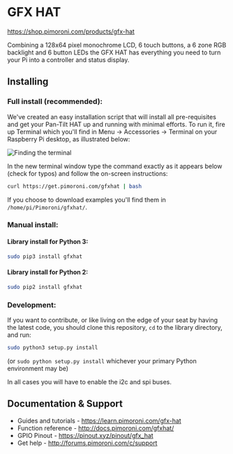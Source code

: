 # GFX HAT
https://shop.pimoroni.com/products/gfx-hat

Combining a 128x64 pixel monochrome LCD, 6 touch buttons, a 6 zone RGB backlight and 6 button LEDs the GFX HAT has everything you need to turn your Pi into a controller and status display.

## Installing

### Full install (recommended):

We've created an easy installation script that will install all pre-requisites and get your Pan-Tilt HAT
up and running with minimal efforts. To run it, fire up Terminal which you'll find in Menu -> Accessories -> Terminal
on your Raspberry Pi desktop, as illustrated below:

![Finding the terminal](http://get.pimoroni.com/resources/github-repo-terminal.png)

In the new terminal window type the command exactly as it appears below (check for typos) and follow the on-screen instructions:

```bash
curl https://get.pimoroni.com/gfxhat | bash
```

If you choose to download examples you'll find them in `/home/pi/Pimoroni/gfxhat/`.

### Manual install:

#### Library install for Python 3:

```bash
sudo pip3 install gfxhat
```

#### Library install for Python 2:

```bash
sudo pip2 install gfxhat
```

### Development:

If you want to contribute, or like living on the edge of your seat by having the latest code, you should clone this repository, `cd` to the library directory, and run:

```bash
sudo python3 setup.py install
```
(or `sudo python setup.py install` whichever your primary Python environment may be)

In all cases you will have to enable the i2c and spi buses.

## Documentation & Support

* Guides and tutorials - https://learn.pimoroni.com/gfx-hat
* Function reference - http://docs.pimoroni.com/gfxhat/
* GPIO Pinout - https://pinout.xyz/pinout/gfx_hat
* Get help - http://forums.pimoroni.com/c/support
